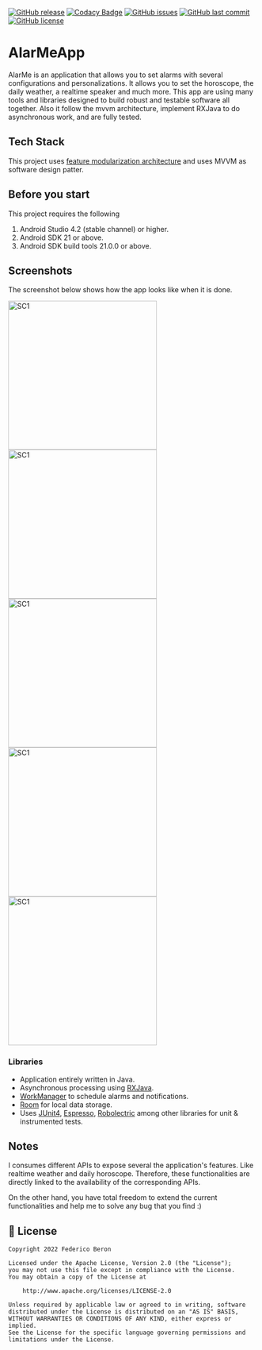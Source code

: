 [![GitHub release](https://img.shields.io/github/v/release/fedeb87/AlarMe.svg?label=release)](https://github.com/fedeb87/AlarMe/releases) [![Codacy Badge](https://app.codacy.com/project/badge/Grade/456966c5bd61499fa7fd69e1798a0452)](https://www.codacy.com/gh/fedeb87/AlarMe/dashboard?utm_source=github.com&amp;utm_medium=referral&amp;utm_content=fedeb87/AlarMe&amp;utm_campaign=Badge_Grade) [![GitHub issues](https://img.shields.io/github/issues/fedeb87/AlarMe)](https://github.com/fedeb87/AlarMe/issues) [![GitHub last commit](https://img.shields.io/github/last-commit/fedeb87/AlarMe?label=last-commit)](https://github.com/fedeb87/AlarMe/commits) [![GitHub license](https://img.shields.io/github/license/fedeb87/AlarMe)](https://github.com/fedeb87/AlarMe/blob/master/LICENSE)

# AlarMeApp

AlarMe is an application that allows you to set alarms with several configurations and personalizations. It allows you to set the horoscope, the daily weather, a realtime speaker and much more.
This app are using many tools and libraries designed to build robust and testable software all together. Also it follow the mvvm architecture, implement RXJava to do asynchronous work, and are fully tested.

## Tech Stack

This project uses [feature modularization architecture](https://proandroiddev.com/intro-to-app-modularization-42411e4c421e) and uses MVVM as software design patter.

## Before you start
This project requires the following

 1. Android Studio 4.2 (stable channel) or higher.
 2. Android SDK 21 or above.
 3. Android SDK build tools 21.0.0 or above.

## Screenshots
The screenshot below shows how the app looks like when it is done.

<img width="300" alt="SC1" src="https://i.imgur.com/efNJfuy.png">   <img width="300" alt="SC1" src="https://i.imgur.com/ylbZn98.png">   <img width="300" alt="SC1" src="https://i.imgur.com/bjWF954.png">   <img width="300" alt="SC1" src="https://i.imgur.com/MctQFIE.png">   <img width="300" alt="SC1" src="https://i.imgur.com/h1DA11X.png">

### Libraries

 - Application entirely written in Java.
 - Asynchronous processing using [RXJava](https://reactivex.io/).
 - [WorkManager](https://developer.android.com/topic/libraries/architecture/workmanager) to schedule alarms and notifications.
 - [Room](https://dagger.dev/) for local data storage.
 - Uses [JUnit4](https://developer.android.com/training/testing/junit-rules), [Espresso](https://developer.android.com/training/testing/espresso), [Robolectric](http://robolectric.org/) among other libraries for unit & instrumented tests.

## Notes
I consumes different APIs to expose several the application's features. Like realtime weather and daily horoscope. Therefore, these functionalities are directly linked to the availability of the corresponding APIs.

On the other hand, you have total freedom to extend the current functionalities and help me to solve any bug that you find :)

## 📃 License

```
Copyright 2022 Federico Beron

Licensed under the Apache License, Version 2.0 (the "License");
you may not use this file except in compliance with the License.
You may obtain a copy of the License at

    http://www.apache.org/licenses/LICENSE-2.0

Unless required by applicable law or agreed to in writing, software
distributed under the License is distributed on an "AS IS" BASIS,
WITHOUT WARRANTIES OR CONDITIONS OF ANY KIND, either express or implied.
See the License for the specific language governing permissions and
limitations under the License.
```